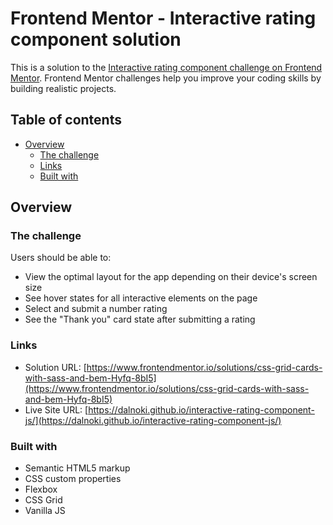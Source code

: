 # Frontend Mentor - Interactive rating component solution

This is a solution to the [Interactive rating component challenge on Frontend Mentor](https://www.frontendmentor.io/challenges/interactive-rating-component-koxpeBUmI). Frontend Mentor challenges help you improve your coding skills by building realistic projects.

## Table of contents

- [Overview](#overview)
    - [The challenge](#the-challenge)
    - [Links](#links)
    - [Built with](#built-with)


## Overview

### The challenge

Users should be able to:

- View the optimal layout for the app depending on their device's screen size
- See hover states for all interactive elements on the page
- Select and submit a number rating
- See the "Thank you" card state after submitting a rating

### Links

- Solution URL: [https://www.frontendmentor.io/solutions/css-grid-cards-with-sass-and-bem-Hyfq-8bI5](https://www.frontendmentor.io/solutions/css-grid-cards-with-sass-and-bem-Hyfq-8bI5)
- Live Site URL: [https://dalnoki.github.io/interactive-rating-component-js/](https://dalnoki.github.io/interactive-rating-component-js/)

### Built with

- Semantic HTML5 markup
- CSS custom properties
- Flexbox
- CSS Grid
- Vanilla JS
